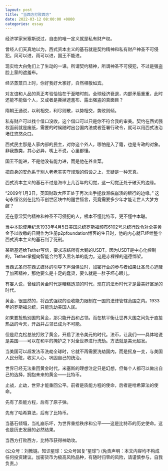 ```yaml
---
layout: post
title: "当西方打败西方"
date: 2022-03-12 08:00:00 +0800
categories: essay
---
```


经济学家米塞斯说过，自由的唯一定义就是私有财产权。

曾经人们天真地以为，西式资本主义的基石就是契约精神和私有财产神圣不可侵犯。风可以进，雨可以进，国王不能进。

现实给大白兔们上了生动的一课。所谓契约精神，所谓神圣不可侵犯，不过是强盗脸上蒙的遮羞布。

经济蒸蒸日上时，你好我好大家好，自然相敬如宾。

对友谊和人品的真正考验恰恰在于至暗时刻。全球经济衰退，内部矛盾重重，此时还能不能做个人，又或者是撕掉遮羞布、露出强盗的真面目？

隋朝王通说，以利相交，利尽则散，以势相交，势败则倾。

私有财产可以找个借口没收，这个借口可以只是你不符合我的审美。契约在西式强权面前就是废纸，需要的时候随时出台国内法或者签署行政令，就可以用西式法治堵住悠悠众口。

西式民主那是人家内部的民主，对你这个外人，哪怕是入了籍，也是专政的对象。非我族类，其心必异，嘴上不说，心里都懂。

国王不能进，不是他没有能力进，而是他在养韭菜。

把自身的安危系于别人老老实实守规矩的假设之上，无疑是一种天真。

西式资本主义的基石不过是海市上几百年的幻觉，这一幻觉正处于破灭的边缘。

“2009年1月3日，英国财政大臣正处于再次出手拯救濒临崩溃的银行的边缘。” 这句永恒铭刻在比特币创世区块中的醒世恒言，究竟需要多少年才能让世人大梦方醒？

还在意淫契约精神和神圣不可侵犯的人，根本不懂比特币，更不懂中本聪。

当中本聪使用纪念1933年4月5日美国总统罗斯福颁布6102号总统行政令对全美黄金予以收缴的日期作为注册p2pfoundation博客的生日时，他的内心就已经给整个西式资本主义的基石判了死刑。

某斯基还给Tether写信，要求冻结所有大鹅的USDT。因为USDT是中心化控制的，Tether掌握向智能合约写入黑名单的能力。这是赤裸裸的道德绑架。

当西式圣母在西式媒体的引导下声泪俱泣时，加密行业的参与者如果让圣母心遮蔽了加密精神，那他要么是十足的蠢货，要么就是一肚子坏心眼儿。

有妄人说，曾经的黄金时代是糟糕透顶的时代，现在的法币时代才是最美好富足的时代。

黄金，很显然的，将西式强权的没收能力限制在一国的法律管辖范围之内。1933年的罗斯福总统，只能洗劫美国人民。

如果要抢劫别国的黄金，那只能开战和占领。而在核平衡让世界大国之间免于直接热战的今天，开战并占领已成为不可能。

但是尼克松总统打败了黄金，开启了法令美元的时代。法币，让我们——具体地说是美国——可以在和平的掩护之下对全世界进行洗劫。方法就是美元超发。

当美国可以超发法币洗劫全球时，它就不再需要洗劫国内，而是摇身一变，与美国人民分赃，收买人心，巩固自己的统治。

世界已经无法重回黄金时代，米塞斯的理想注定只是幻想，但每个人都可以做出自己的选择，拥抱未来的黄金——比特币。

止战，止劫，世界才能重回公平。前者是质能方程的使命，后者是哈希算法的使命。

先有了质能方程，后有了原子弹。

先有了哈希算法，后有了比特币。

当基石倾塌，当礼崩乐坏，为世界重拾秩序和公平——这是比特币的历史使命。这也是历史发展的必然结果。

当西方打败西方，比特币获得神助攻。

(公众号：刘教链。知识星球：公众号回复“星球”)
(免责声明：本文内容均不构成任何投资建议。加密货币为极高风险品种，有随时归零的风险，请谨慎参与，自我负责。)